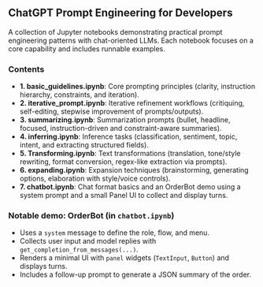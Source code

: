 ## ChatGPT Prompt Engineering for Developers

A collection of Jupyter notebooks demonstrating practical prompt engineering patterns with chat-oriented LLMs. Each notebook focuses on a core capability and includes runnable examples.

### Contents
- **1. basic_guidelines.ipynb**: Core prompting principles (clarity, instruction hierarchy, constraints, and iteration).
- **2. iterative_prompt.ipynb**: Iterative refinement workflows (critiquing, self-editing, stepwise improvement of prompts/outputs).
- **3. summarizing.ipynb**: Summarization prompts (bullet, headline, focused, instruction-driven and constraint-aware summaries).
- **4. inferring.ipynb**: Inference tasks (classification, sentiment, topic, intent, and extracting structured fields).
- **5. Transforming.ipynb**: Text transformations (translation, tone/style rewriting, format conversion, regex-like extraction via prompts).
- **6. expanding.ipynb**: Expansion techniques (brainstorming, generating options, elaboration with style/voice controls).
- **7. chatbot.ipynb**: Chat format basics and an OrderBot demo using a system prompt and a small Panel UI to collect and display turns.

### Notable demo: OrderBot (in `chatbot.ipynb`)
- Uses a `system` message to define the role, flow, and menu.
- Collects user input and model replies with `get_completion_from_messages(...)`.
- Renders a minimal UI with `panel` widgets (`TextInput`, `Button`) and displays turns.
- Includes a follow-up prompt to generate a JSON summary of the order.
